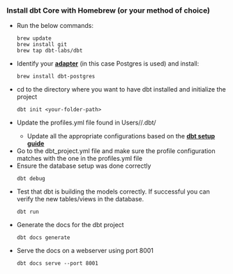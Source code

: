 ### Install dbt Core with Homebrew (or your method of choice)

- Run the below commands:
  ```
  brew update
  brew install git
  brew tap dbt-labs/dbt
  ```
- Identify your [**adapter**](https://docs.getdbt.com/docs/supported-data-platforms) (in this case Postgres is used) and install:
  ```
  brew install dbt-postgres
  ```
- cd to the directory where you want to have dbt installed and initialize the project
  ```
  dbt init <your-folder-path>
  ```
- Update the profiles.yml file found in Users/<your-username>/.dbt/
  - Update all the appropriate configurations based on the [**dbt setup guide**](https://docs.getdbt.com/reference/warehouse-setups/postgres-setup)
- Go to the dbt_project.yml file and make sure the profile configuration matches with the one in the profiles.yml file
- Ensure the database setup was done correctly
  ```
  dbt debug
  ```
- Test that dbt is building the models correctly. If successful you can verify the new tables/views in the database.
  ```
  dbt run
  ```
- Generate the docs for the dbt project
  ```
  dbt docs generate
  ```
- Serve the docs on a webserver using port 8001
  ```
  dbt docs serve --port 8001
  ```